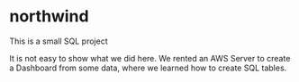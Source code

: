 # northwind
This is a small SQL project

It is not easy to show what we did here. We rented an AWS Server to create a Dashboard from some data, where we learned how to create SQL tables.
